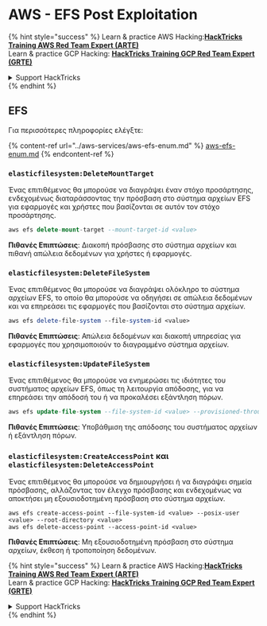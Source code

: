# AWS - EFS Post Exploitation

{% hint style="success" %}
Learn & practice AWS Hacking:<img src="../../../.gitbook/assets/image (1).png" alt="" data-size="line">[**HackTricks Training AWS Red Team Expert (ARTE)**](https://training.hacktricks.xyz/courses/arte)<img src="../../../.gitbook/assets/image (1).png" alt="" data-size="line">\
Learn & practice GCP Hacking: <img src="../../../.gitbook/assets/image (2).png" alt="" data-size="line">[**HackTricks Training GCP Red Team Expert (GRTE)**<img src="../../../.gitbook/assets/image (2).png" alt="" data-size="line">](https://training.hacktricks.xyz/courses/grte)

<details>

<summary>Support HackTricks</summary>

* Check the [**subscription plans**](https://github.com/sponsors/carlospolop)!
* **Join the** 💬 [**Discord group**](https://discord.gg/hRep4RUj7f) or the [**telegram group**](https://t.me/peass) or **follow** us on **Twitter** 🐦 [**@hacktricks\_live**](https://twitter.com/hacktricks\_live)**.**
* **Share hacking tricks by submitting PRs to the** [**HackTricks**](https://github.com/carlospolop/hacktricks) and [**HackTricks Cloud**](https://github.com/carlospolop/hacktricks-cloud) github repos.

</details>
{% endhint %}

## EFS

Για περισσότερες πληροφορίες ελέγξτε:

{% content-ref url="../aws-services/aws-efs-enum.md" %}
[aws-efs-enum.md](../aws-services/aws-efs-enum.md)
{% endcontent-ref %}

### `elasticfilesystem:DeleteMountTarget`

Ένας επιτιθέμενος θα μπορούσε να διαγράψει έναν στόχο προσάρτησης, ενδεχομένως διαταράσσοντας την πρόσβαση στο σύστημα αρχείων EFS για εφαρμογές και χρήστες που βασίζονται σε αυτόν τον στόχο προσάρτησης.
```sql
aws efs delete-mount-target --mount-target-id <value>
```
**Πιθανές Επιπτώσεις**: Διακοπή πρόσβασης στο σύστημα αρχείων και πιθανή απώλεια δεδομένων για χρήστες ή εφαρμογές.

### `elasticfilesystem:DeleteFileSystem`

Ένας επιτιθέμενος θα μπορούσε να διαγράψει ολόκληρο το σύστημα αρχείων EFS, το οποίο θα μπορούσε να οδηγήσει σε απώλεια δεδομένων και να επηρεάσει τις εφαρμογές που βασίζονται στο σύστημα αρχείων.
```perl
aws efs delete-file-system --file-system-id <value>
```
**Πιθανές Επιπτώσεις**: Απώλεια δεδομένων και διακοπή υπηρεσίας για εφαρμογές που χρησιμοποιούν το διαγραμμένο σύστημα αρχείων.

### `elasticfilesystem:UpdateFileSystem`

Ένας επιτιθέμενος θα μπορούσε να ενημερώσει τις ιδιότητες του συστήματος αρχείων EFS, όπως τη λειτουργία απόδοσης, για να επηρεάσει την απόδοσή του ή να προκαλέσει εξάντληση πόρων.
```sql
aws efs update-file-system --file-system-id <value> --provisioned-throughput-in-mibps <value>
```
**Πιθανές Επιπτώσεις**: Υποβάθμιση της απόδοσης του συστήματος αρχείων ή εξάντληση πόρων.

### `elasticfilesystem:CreateAccessPoint` και `elasticfilesystem:DeleteAccessPoint`

Ένας επιτιθέμενος θα μπορούσε να δημιουργήσει ή να διαγράψει σημεία πρόσβασης, αλλάζοντας τον έλεγχο πρόσβασης και ενδεχομένως να αποκτήσει μη εξουσιοδοτημένη πρόσβαση στο σύστημα αρχείων.
```arduino
aws efs create-access-point --file-system-id <value> --posix-user <value> --root-directory <value>
aws efs delete-access-point --access-point-id <value>
```
**Πιθανές Επιπτώσεις**: Μη εξουσιοδοτημένη πρόσβαση στο σύστημα αρχείων, έκθεση ή τροποποίηση δεδομένων.

{% hint style="success" %}
Learn & practice AWS Hacking:<img src="../../../.gitbook/assets/image (1).png" alt="" data-size="line">[**HackTricks Training AWS Red Team Expert (ARTE)**](https://training.hacktricks.xyz/courses/arte)<img src="../../../.gitbook/assets/image (1).png" alt="" data-size="line">\
Learn & practice GCP Hacking: <img src="../../../.gitbook/assets/image (2).png" alt="" data-size="line">[**HackTricks Training GCP Red Team Expert (GRTE)**<img src="../../../.gitbook/assets/image (2).png" alt="" data-size="line">](https://training.hacktricks.xyz/courses/grte)

<details>

<summary>Support HackTricks</summary>

* Check the [**subscription plans**](https://github.com/sponsors/carlospolop)!
* **Join the** 💬 [**Discord group**](https://discord.gg/hRep4RUj7f) or the [**telegram group**](https://t.me/peass) or **follow** us on **Twitter** 🐦 [**@hacktricks\_live**](https://twitter.com/hacktricks\_live)**.**
* **Share hacking tricks by submitting PRs to the** [**HackTricks**](https://github.com/carlospolop/hacktricks) and [**HackTricks Cloud**](https://github.com/carlospolop/hacktricks-cloud) github repos.

</details>
{% endhint %}
